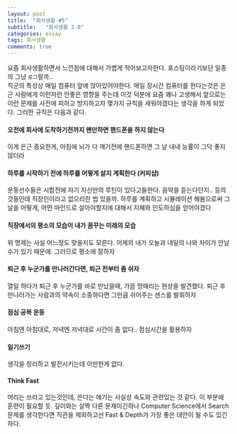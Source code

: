 ```yaml
---
layout: post
title:  "회사생활 #5"
subtitle:   "회사생활 2.0"
categories: essay
tags: 회사생활
comments: true
---
```


요즘 회사생활하면서 느낀점에 대해서 가볍게 적어보고자한다. 포스팅이라기보단 일종의 그냥 ```로그```랄까..   
직군의 특성상 매일 컴퓨터 앞에 앉아있어야한다. 매일 장시간 컴퓨터를 한다는것은 은근 사람에게 이런저런 안좋은 영향을 주는데 이것 덕분에 요즘 꽤나 고생해서 앞으로는 이런 문제를 사전에 피하고 방지하고자 몇가지 규칙을 세워야겠다는 생각을 하게 되었다. 그러한 규칙은 다음과 같다.   


#### 오전에 회사에 도착하기전까지 왠만하면 핸드폰을 하지 않는다
이게 은근 중요한게, 아침에 뇌가 다 깨기전에 핸드폰하면 그 날 내내 능률이 그닥 좋지 않더라

#### 하루를 시작하기 전에 하루를 어떻게 살지 계획한다 (커피샵)   
운동선수들은 시합전에 자기 자신만의 루틴이 있다고들한다. 음악을 듣는다던지.. 등의 것들인데 직장인이라고 없으리란 법 있을까. 하루를 계획하고 시뮬레이션 해봄으로써 그 날을 어떻게, 어떤 마인드로 살아야할지에 대해서 지혜와 인도하심을 얻어야겠다   

#### 직장에서의 평소의 모습이 내가 꿈꾸는 미래의 모습
위 명제는 사실 어느정도 맞을지도 모른다. 어제의 내가 오늘과 내일의 나와 차이가 안날수가 있기 때문에. 그러므로 평소에 잘하자   

#### 퇴근 후 누군가를 만나러간다면, 퇴근 전부터 좀 쉬자
열일 하다가 퇴근 후 누군가를 바로 만났을때, 가끔 멍때리는 현상을 발견했다. 퇴근 후 만나러가는 사람과의 약속이 소중하다면 그만큼 쉬어주는 센스를 발휘하자

#### 점심 공복 운동
아침엔 아침대로, 저녁엔 저녁대로 시간이 좀 없다.. 점심시간을 활용하자

#### 일기쓰기
생각을 정리하고 발전시키는데 이만한게 없다. 

#### Think Fast
머리는 쓰라고 있는것인데, 쓴다는 얘기는 사실상 속도와 관련있는 것 같다. 이 부분에 훈련이 필요할 듯. 깊이와는 살짝 다른 문제이긴하나 Computer Science에서 Search 문제를 생각한다면 직관을 제외하고선 Fast & Depth가 가장 좋은 대안이 될 수도 있긴하다.

